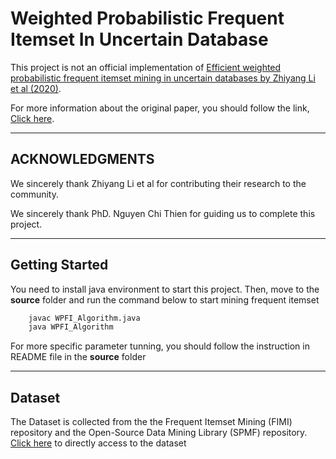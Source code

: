 # Weighted Probabilistic Frequent Itemset In Uncertain Database

This project is not an official implementation of [Efficient weighted probabilistic frequent itemset mining in uncertain databases by Zhiyang Li et al (2020)](https://onlinelibrary.wiley.com/doi/10.1111/exsy.12551).

For more information about the original paper, you should follow the link, [Click here](https://onlinelibrary.wiley.com/doi/10.1111/exsy.12551).

---
## ACKNOWLEDGMENTS
We sincerely thank Zhiyang Li et al for contributing their research to the community. 

We sincerely thank PhD. Nguyen Chi Thien for guiding us to complete this project. 

---
## Getting Started
You need to install java environment to start this project. Then, move to the **source** folder and run the command below to start mining frequent itemset

```bash
    javac WPFI_Algorithm.java
    java WPFI_Algorithm
```

For more specific parameter tunning, you should follow the instruction in README file in the **source** folder

---
## Dataset
The Dataset is collected from the the Frequent Itemset Mining (FIMI) repository and the Open-Source Data Mining Library (SPMF) repository. [Click here](https://www.philippe-fournier-viger.com/spmf/index.php?link=datasets.php) to directly access to the dataset